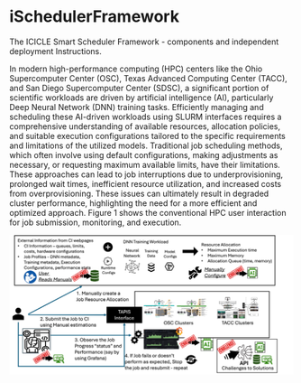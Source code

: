 # iSchedulerFramework
The ICICLE Smart Scheduler Framework - components and independent deployment Instructions. 


In modern high-performance computing (HPC) centers like the Ohio Supercomputer Center (OSC), Texas Advanced Computing Center (TACC), and San Diego Supercomputer Center (SDSC), a significant portion of scientific workloads are driven by artificial intelligence (AI), particularly Deep Neural Network (DNN) training tasks. Efficiently managing and scheduling these AI-driven workloads using SLURM interfaces requires a comprehensive understanding of available resources, allocation policies, and suitable execution configurations tailored to the specific requirements and limitations of the utilized models.
Traditional job scheduling methods, which often involve using default configurations, making adjustments as necessary, or requesting maximum available limits, have their limitations. These approaches can lead to job interruptions due to underprovisioning, prolonged wait times, inefficient resource utilization, and increased costs from overprovisioning. These issues can ultimately result in degraded cluster performance, highlighting the need for a more efficient and optimized approach. Figure 1 shows the conventional HPC user interaction for job submission, monitoring, and execution. 

![Convetional User-HPC Interactions](https://github.com/manikyaswathi/iSchedulerFramework/blob/main/Images/ConvLifeCycle.png?raw=true)


